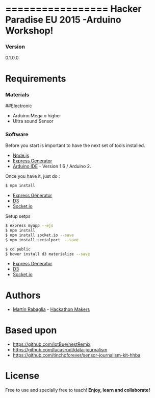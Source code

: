 =================
Hacker Paradise EU 2015 -Arduino Workshop!
=================


### Version
0.1.0.0


Requirements
==============

### Materials

##Electronic
* Arduino Mega o higher
* Ultra sound Sensor

### Software


Before you start is important to have the next set of tools installed.
* [Node.js]
* [Express Generator]
* [Arduino IDE] - Version 1.6 / Arduino 2.


Once you have it, just do :
```bash
$ npm install
```
* [Express Generator]
* [D3]
* [Socket.io]


Setup setps
```bash
$ express myapp --ejs
$ npm install
$ npm install socket.io --save
$ npm install serialport  --save

$ cd public
$ bower install d3 materialize --save

```
* [Express Generator]
* [D3]
* [Socket.io]




Authors
=======
* [Martín Rabaglia] - [Hackathon Makers]

Based upon
======
* https://github.com/IotBue/nestRemix
* https://github.com/lucasrudi/data-journalism
* https://github.com/tinchoforever/sensor-journalism-kit-hhba

License
=======
Free to use and specially free to teach!
**Enjoy, learn and collaborate!**

[Angular.Js]: http://angularjs.org
[D3]: http://d3js.org/
[Socket.io]: http://socket.io/
[R/GA]: http://www.rga.com
[Iván Fardjoume]: http://patagoniatecnology.com 
[Patagonia Tec]: http://patagoniatecnology.com
[Martín Rabaglia]: http://martinrabaglia.com.ar
[Hackathon Makers]: http://hackathonmakers.org
[Ivan Roumec]: http://twitter.com/gre3nlion
[Belen Curcio]: http://twitter.com/okbel
[Lourdes Montano]: http://twitter.com/loumontano
[Santiago Marin]: http://twitter.com/loumontano
[Sergio Serrano]: http://twitter.com/loumontano
[Federico Gonzalez]: http://twitter.com/loumontano
[Node.js]: http://nodejs.org
[Express]: http://expressjs.com
[Arduino]: http://arduino.cc
[Arduino IDE]:https://www.arduino.cc/en/Main/Software
[Bower]:http://bower.io/
[Express Generator]:http://expressjs.com/starter/generator.html
